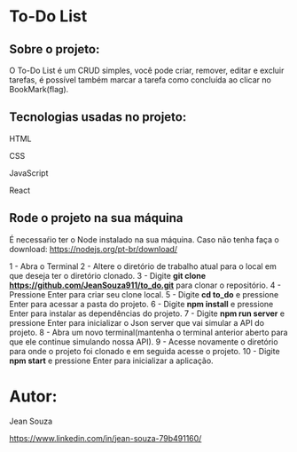# To-Do List

## Sobre o projeto:

O To-Do List é um CRUD simples, você pode criar, remover, editar e excluir tarefas, é possível também marcar a tarefa como concluída ao clicar no BookMark(flag).
## Tecnologias usadas no projeto:

HTML

CSS

JavaScript

React

## Rode o projeto na sua máquina

É necessaŕio ter o Node instalado na sua máquina. Caso não tenha faça o download: https://nodejs.org/pt-br/download/

1 - Abra o Terminal
2 - Altere o diretório de trabalho atual para o local em que deseja ter o diretório clonado.
3 - Digite **git clone https://github.com/JeanSouza911/to_do.git** para clonar o repositório.
4 - Pressione Enter para criar seu clone local.
5 - Digite **cd to_do** e pressione Enter para acessar a pasta do projeto. 
6 - Digite **npm install**  e pressione Enter para instalar as dependências do projeto.
7 - Digite **npm run server** e pressione Enter para inicializar o Json server que vai simular a API do projeto.
8 - Abra um novo terminal(mantenha o terminal anterior aberto para que ele continue simulando nossa API).
9 - Acesse novamente o diretório para onde o projeto foi clonado e em seguida acesse o projeto.
10 - Digite **npm start** e pressione Enter para inicializar a aplicação.
# Autor:

Jean Souza

https://www.linkedin.com/in/jean-souza-79b491160/


